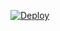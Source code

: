 [![Deploy](https://www.herokucdn.com/deploy/button.svg)](https://heroku.com/deploy?template=https://github.com/your-username/your-repo)
